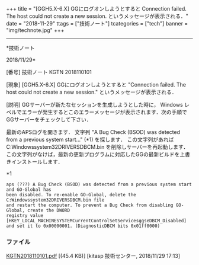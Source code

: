 ﻿+++
title = "[GGH5.X-6.X] GGにログオンしようとすると Connection failed. The host could not create a new session. というメッセージが表示される．"
date = "2018-11-29"
ttags = ["技術ノート"]
tcategories = ["tech"]
banner = "img/technote.jpg"
+++

-----------------------------------------------------------------------------------------------------------------------------

*技術ノート

2018/11/29*


[番号]
技術ノート KGTN 2018110101

[現象]
[GGH5.X-6.X] GGにログオンしようとすると "Connection failed. The host
could not create a new session." というメッセージが表示される．

[説明]
GGサーバーが新たなセッションを生成しようとした時に， Windows
レベルでエラーが発生するとこのエラーメッセージが表示されます．次の手順でGGサーバーをチェックして下さい．

最新のAPSログを開きます．
文字列 "A Bug Check (BSOD) was detected from a previous system
start..." (*1) を探します．
この文字列があれば C:Windowssystem32DRIVERSDBCM.bin
を削除しサーバーを再起動します．
この文字列がなけば，最新の更新プログラムに対応したGGの最新ビルドを上書きインストールします．

*1

    aps (???) A Bug Check (BSOD) was detected from a previous system start and GO-Global has
    been disabled. To re-enable GO-Global, delete the C:Windowssystem32DRIVERSDBCM.bin file
    and restart the computer. To prevent a Bug Check from disabling GO-Global, create the DWORD
    registry value [HKEY_LOCAL_MACHINESYSTEMCurrentControlSetServicesggseDBCM_Disabled]
    and set it to 0x00000001. (DiagnosticDBCM bits 0x01ff0000)


### ファイル





[KGTN2018110101.pdf](http://techreport.kitasp.net/attachments/download/4209/KGTN2018110101.pdf)
 [(45.4 KB)] [kitasp 技術センター, 2018/11/29
17:13]
